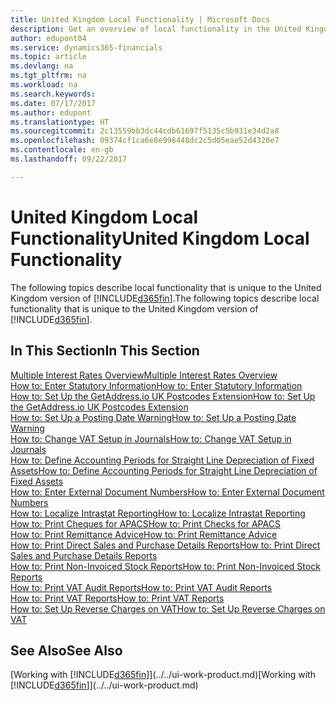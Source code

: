 ```yaml
---
title: United Kingdom Local Functionality | Microsoft Docs
description: Get an overview of local functionality in the United Kingdom version of [!INCLUDE[d365fin](../../includes/d365fin_md.md)].
author: edupont04
ms.service: dynamics365-financials
ms.topic: article
ms.devlang: na
ms.tgt_pltfrm: na
ms.workload: na
ms.search.keywords: 
ms.date: 07/17/2017
ms.author: edupont
ms.translationtype: HT
ms.sourcegitcommit: 2c13559bb3dc44cdb61697f5135c5b931e34d2a8
ms.openlocfilehash: 09374cf1ca6e8e996448dc2c5d05eae52d4320e7
ms.contentlocale: en-gb
ms.lasthandoff: 09/22/2017

---
```

# <a name="united-kingdom-local-functionality"></a><span data-ttu-id="106ac-103">United Kingdom Local Functionality</span><span class="sxs-lookup"><span data-stu-id="106ac-103">United Kingdom Local Functionality</span></span>
<span data-ttu-id="106ac-104">The following topics describe local functionality that is unique to the United Kingdom version of [!INCLUDE[d365fin](../../includes/d365fin_md.md)].</span><span class="sxs-lookup"><span data-stu-id="106ac-104">The following topics describe local functionality that is unique to the United Kingdom version of [!INCLUDE[d365fin](../../includes/d365fin_md.md)].</span></span>  

## <a name="in-this-section"></a><span data-ttu-id="106ac-105">In This Section</span><span class="sxs-lookup"><span data-stu-id="106ac-105">In This Section</span></span>  
[<span data-ttu-id="106ac-106">Multiple Interest Rates Overview</span><span class="sxs-lookup"><span data-stu-id="106ac-106">Multiple Interest Rates Overview</span></span>](multiple-interest-rates-overview.md)  
[<span data-ttu-id="106ac-107">How to: Enter Statutory Information</span><span class="sxs-lookup"><span data-stu-id="106ac-107">How to: Enter Statutory Information</span></span>](how-to-enter-statutory-information.md)  
[<span data-ttu-id="106ac-108">How to: Set Up the GetAddress.io UK Postcodes Extension</span><span class="sxs-lookup"><span data-stu-id="106ac-108">How to: Set Up the GetAddress.io UK Postcodes Extension</span></span>](uk-setup-postal-code-service.md)  
[<span data-ttu-id="106ac-109">How to: Set Up a Posting Date Warning</span><span class="sxs-lookup"><span data-stu-id="106ac-109">How to: Set Up a Posting Date Warning</span></span>](how-to-set-up-a-posting-date-warning.md)  
[<span data-ttu-id="106ac-110">How to: Change VAT Setup in Journals</span><span class="sxs-lookup"><span data-stu-id="106ac-110">How to: Change VAT Setup in Journals</span></span>](how-to-change-vat-setup-in-journals.md)  
[<span data-ttu-id="106ac-111">How to: Define Accounting Periods for Straight Line Depreciation of Fixed Assets</span><span class="sxs-lookup"><span data-stu-id="106ac-111">How to: Define Accounting Periods for Straight Line Depreciation of Fixed Assets</span></span>](how-to-define-accounting-periods-for-straight-line-depreciation-of-fixed-assets.md)  
[<span data-ttu-id="106ac-112">How to: Enter External Document Numbers</span><span class="sxs-lookup"><span data-stu-id="106ac-112">How to: Enter External Document Numbers</span></span>](how-to-enter-external-document-numbers.md)  
[<span data-ttu-id="106ac-113">How to: Localize Intrastat Reporting</span><span class="sxs-lookup"><span data-stu-id="106ac-113">How to: Localize Intrastat Reporting</span></span>](how-to-localize-intrastat-reporting.md)  
[<span data-ttu-id="106ac-114">How to: Print Cheques for APACS</span><span class="sxs-lookup"><span data-stu-id="106ac-114">How to: Print Checks for APACS</span></span>](how-to-print-checks-for-apacs.md)  
[<span data-ttu-id="106ac-115">How to: Print Remittance Advice</span><span class="sxs-lookup"><span data-stu-id="106ac-115">How to: Print Remittance Advice</span></span>](how-to-print-remittance-advice.md)  
[<span data-ttu-id="106ac-116">How to: Print Direct Sales and Purchase Details Reports</span><span class="sxs-lookup"><span data-stu-id="106ac-116">How to: Print Direct Sales and Purchase Details Reports</span></span>](how-to-print-direct-sales-and-purchase-details-reports.md)  
[<span data-ttu-id="106ac-117">How to: Print Non-Invoiced Stock Reports</span><span class="sxs-lookup"><span data-stu-id="106ac-117">How to: Print Non-Invoiced Stock Reports</span></span>](how-to-print-non-invoiced-stock-reports.md)  
[<span data-ttu-id="106ac-118">How to: Print VAT Audit Reports</span><span class="sxs-lookup"><span data-stu-id="106ac-118">How to: Print VAT Audit Reports</span></span>](how-to-print-vat-audit-reports.md)  
[<span data-ttu-id="106ac-119">How to: Print VAT Reports</span><span class="sxs-lookup"><span data-stu-id="106ac-119">How to: Print VAT Reports</span></span>](how-to-print-vat-reports.md)  
[<span data-ttu-id="106ac-120">How to: Set Up Reverse Charges on VAT</span><span class="sxs-lookup"><span data-stu-id="106ac-120">How to: Set Up Reverse Charges on VAT</span></span>](how-to-set-up-reverse-charges-on-vat.md)  

## <a name="see-also"></a><span data-ttu-id="106ac-121">See Also</span><span class="sxs-lookup"><span data-stu-id="106ac-121">See Also</span></span>
<span data-ttu-id="106ac-122">[Working with [!INCLUDE[d365fin](../../includes/d365fin_md.md)]](../../ui-work-product.md)</span><span class="sxs-lookup"><span data-stu-id="106ac-122">[Working with [!INCLUDE[d365fin](../../includes/d365fin_md.md)]](../../ui-work-product.md)</span></span>  

